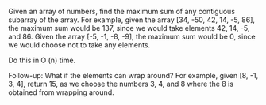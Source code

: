Given an array of numbers, find the maximum sum of any contiguous subarray of the array. For example, given the array [34, -50, 42, 14, -5, 86], the maximum sum would be 137, since we would take elements 42, 14, -5, and 86. Given the array [-5, -1, -8, -9], the maximum sum would be 0, since we would choose not to take any elements.

Do this in O (n) time.

Follow-up: What if the elements can wrap around? For example, given [8, -1, 3, 4], return 15, as we choose the numbers 3, 4, and 8 where the 8 is obtained from wrapping around.